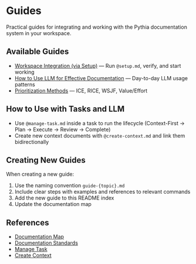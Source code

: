 # Guides

Practical guides for integrating and working with the Pythia documentation system in your workspace.

## Available Guides

- [Workspace Integration (via Setup)](./guide-workspace-integration.md) — Run `@setup.md`, verify, and start working
- [How to Use LLM for Effective Documentation](./guide-llm-documentation-workflow.md) — Day-to-day LLM usage patterns
- [Prioritization Methods](./guide-prioritization-methods.md) — ICE, RICE, WSJF, Value/Effort

## How to Use with Tasks and LLM

- Use `@manage-task.md` inside a task to run the lifecycle (Context-First → Plan → Execute → Review → Complete)
- Create new context documents with `@create-context.md` and link them bidirectionally

## Creating New Guides

When creating a new guide:

1. Use the naming convention `guide-{topic}.md`
2. Include clear steps with examples and references to relevant commands
3. Add the new guide to this README index
4. Update the documentation map

## References

- [Documentation Map](../navigation/documentation-map.md)
- [Documentation Standards](../navigation/documentation-standards.md)
- [Manage Task](../commands/manage-task.md)
- [Create Context](../commands/create-context.md)
